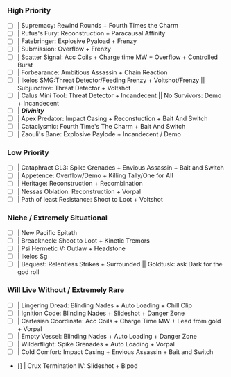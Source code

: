 ### High Priority

- [ ] | Supremacy: Rewind Rounds + Fourth Times the Charm
- [ ] | Rufus's Fury: Reconstruction + Paracausal Affinity
- [ ] | Fatebringer: Explosive Pyaload + Frenzy
- [ ] | Submission: Overflow + Frenzy
- [ ] | Scatter Signal: Acc Coils + Charge time MW + Overflow + Controlled Burst
- [ ] | Forbearance: Ambitious Assassin + Chain Reaction
- [ ] | Ikelos SMG:Threat Detector/Feeding Frenzy + Voltshot/Frenzy
  || Subjunctive: Threat Detector + Voltshot
- [ ] | Calus Mini Tool: Threat Detector + Incandecent
  || No Survivors: Demo + Incandecent
- [ ] | **_Divinity_**
- [ ] | Apex Predator: Impact Casing + Reconstuction + Bait And Switch
- [ ] | Cataclysmic: Fourth Time's The Charm + Bait And Switch
- [ ] | Zaouli's Bane: Explosive Paylode + Incandecent / Demo

### Low Priority

- [ ] | Cataphract GL3: Spike Grenades + Envious Assassin + Bait and Switch
- [ ] | Appetence: Overflow/Demo + Killing Tally/One for All
- [ ] | Heritage: Reconstruction + Recombination
- [ ] | Nessas Oblation: Reconstruction + Vorpal
- [ ] | Path of least Resistance: Shoot to Loot + Voltshot

### Niche / Extremely Situational

- [ ] | New Pacific Epitath
- [ ] | Breackneck: Shoot to Loot + Kinetic Tremors
- [ ] | Psi Hermetic V: Outlaw + Headstone
- [ ] | Ikelos Sg
- [ ] | Bequest: Relentless Strikes + Surrounded
  || Goldtusk: ask Dark for the god roll

### Will Live Without / Extremely Rare

- [ ] | Lingering Dread: Blinding Nades + Auto Loading + Chill Clip
- [ ] | Ignition Code: Blinding Nades + Slideshot + Danger Zone
- [ ] | Cartesian Coordinate: Acc Coils + Charge Time MW + Lead from gold + Vorpal
- [ ] | Empty Vessel: Blinding Nades + Auto Loading + Danger Zone
- [ ] | Wilderflight: Spike Grenades + Auto Loading + Vorpal
- [ ] | Cold Comfort: Impact Casing + Envious Assassin + Bait and Switch
- [] | Crux Termination IV: Slideshot + Bipod
